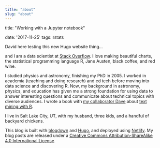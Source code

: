 ```yaml
---
title: "about"
slug: "about"
---
```


title: "Working with a Jupyter notebook"

date: '2017-11-25'
tags: rstats

David here testing this new Hugo website thing...


 and I am a data scientist at [Stack Overflow](https://stackoverflow.com/users/5468471/julia-silge). I love making beautiful charts, the statistical programming language R, Jane Austen, black coffee, and red wine.

I studied physics and astronomy, finishing my PhD in 2005. I worked in academia (teaching and doing research) and ed tech before moving into data science and discovering R. Now, my background in astronomy, physics, and education has given me a strong foundation for using data to answer interesting questions and communicate about technical topics with diverse audiences. I wrote a book with [my collaborator Dave](http://varianceexplained.org/) about [text mining with R](http://amzn.to/2tZkmxG).

I live in Salt Lake City, UT, with my husband, three kids, and a handful of backyard chickens.

This blog is built with [blogdown](https://github.com/rstudio/blogdown) and [Hugo](https://gohugo.io/), and deployed using [Netlify](https://www.netlify.com/). My blog posts are released under a [Creative Commons Attribution-ShareAlike 4.0 International License](http://creativecommons.org/licenses/by-sa/4.0/).
